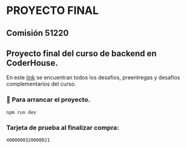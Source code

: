 # PROYECTO FINAL
## Comisión 51220 
## Proyecto final del curso de backend en CoderHouse.

En este [link](https://github.com/MatiasPortal/DESAFIOS-BACKEND) se encuentran todos los desafios, preentregas y desafios complementarios del curso.

### 📁 Para arrancar el proyecto.
```
npm run dev
```

### Tarjeta de prueba al finalizar compra:
```
4000000320000021
```

